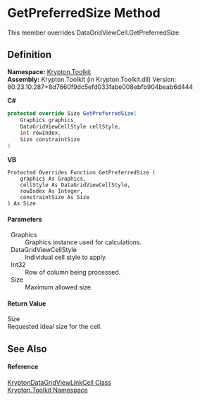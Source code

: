 # GetPreferredSize Method


This member overrides DataGridViewCell.GetPreferredSize.



## Definition
**Namespace:** <a href="79d2eac2-21f4-54ff-7552-b20c33c30600.md">Krypton.Toolkit</a>  
**Assembly:** Krypton.Toolkit (in Krypton.Toolkit.dll) Version: 80.23.10.287+8d7660f9dc5efd033fabe008ebfb904beab6d444

**C#**
``` C#
protected override Size GetPreferredSize(
	Graphics graphics,
	DataGridViewCellStyle cellStyle,
	int rowIndex,
	Size constraintSize
)
```
**VB**
``` VB
Protected Overrides Function GetPreferredSize ( 
	graphics As Graphics,
	cellStyle As DataGridViewCellStyle,
	rowIndex As Integer,
	constraintSize As Size
) As Size
```



#### Parameters
<dl><dt>  Graphics</dt><dd>Graphics instance used for calculations.</dd><dt>  DataGridViewCellStyle</dt><dd>Individual cell style to apply.</dd><dt>  Int32</dt><dd>Row of column being processed.</dd><dt>  Size</dt><dd>Maximum allowed size.</dd></dl>

#### Return Value
Size  
Requested ideal size for the cell.

## See Also


#### Reference
<a href="db262974-9cc7-3cb8-64cb-034690513944.md">KryptonDataGridViewLinkCell Class</a>  
<a href="79d2eac2-21f4-54ff-7552-b20c33c30600.md">Krypton.Toolkit Namespace</a>  
